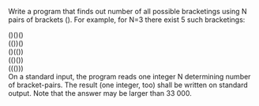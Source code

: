 Write a program that finds out number of all possible bracketings using N pairs of brackets (). For example, for N=3 there exist 5 such bracketings:

()()()  
(())()  
()(())  
(()())  
((()))  
On a standard input, the program reads one integer N determining number of bracket-pairs. The result (one integer, too) shall be written on standard output. Note that the answer may be larger than 33 000.